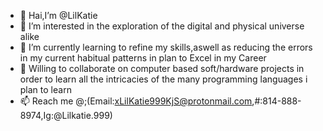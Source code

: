 - 👋 Hai,I’m @LilKatie
- 👀 I’m interested in the exploration of the digital and physical universe alike
- 🌱 I’m currently learning to refine my skills,aswell as reducing the errors in my current habitual patterns in plan to Excel in my Career
- 💞️ Willing to collaborate on computer based soft/hardware projects in order to learn all the intricacies of the many programming languages i plan to learn
- 📫 Reach me @;(Email:xLilKatie999KjS@protonmail.com,#:814-888-8974,Ig:@Lilkatie.999)
